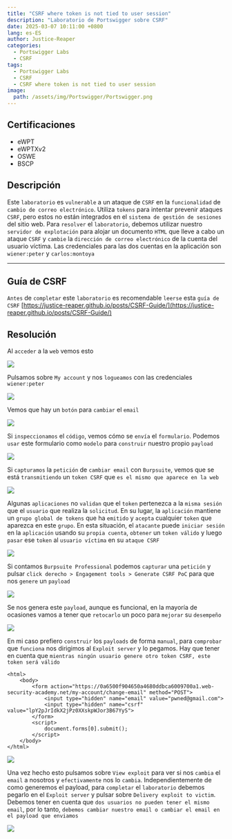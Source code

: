 ```yaml
---
title: "CSRF where token is not tied to user session"
description: "Laboratorio de Portswigger sobre CSRF"
date: 2025-03-07 10:11:00 +0800
lang: es-ES
author: Justice-Reaper
categories:
  - Portswigger Labs
  - CSRF
tags:
  - Portswigger Labs
  - CSRF
  - CSRF where token is not tied to user session
image:
  path: /assets/img/Portswigger/Portswigger.png
---
```


## Certificaciones

- eWPT
- eWPTXv2
- OSWE
- BSCP

## Descripción

Este `laboratorio` es `vulnerable` a un ataque de `CSRF` en la `funcionalidad` de `cambio de correo electrónico`. Utiliza `tokens` para intentar prevenir ataques `CSRF`, pero estos no están integrados en el `sistema de gestión de sesiones` del sitio web. Para `resolver` el `laboratorio`, debemos utilizar nuestro `servidor de explotación` para alojar un documento `HTML` que lleve a cabo un ataque `CSRF` y `cambie` la `dirección de correo electrónico` de la cuenta del usuario víctima. Las credenciales para las dos cuentas en la aplicación son `wiener:peter` y `carlos:montoya`

---

## Guía de CSRF

`Antes` de `completar` este `laboratorio` es recomendable `leerse` esta `guía de CSRF` [https://justice-reaper.github.io/posts/CSRF-Guide/](https://justice-reaper.github.io/posts/CSRF-Guide/)

## Resolución

Al `acceder` a la `web` vemos esto

![](/assets/img/CSRF-Lab-4/image_1.png)

Pulsamos sobre `My account` y nos `logueamos` con las credenciales `wiener:peter`

![](/assets/img/CSRF-Lab-4/image_2.png)

Vemos que hay un `botón` para `cambiar` el `email`

![](/assets/img/CSRF-Lab-4/image_3.png)

Si `inspeccionamos` el `código`, vemos cómo se `envía` el `formulario`. Podemos `usar` este formulario como `modelo` para `construir` nuestro propio `payload`

![](/assets/img/CSRF-Lab-4/image_4.png)

Si `capturamos` la `petición` de `cambiar email` con `Burpsuite`, vemos que se está `transmitiendo` un `token CSRF` que `es el mismo que aparece en la web`

![](/assets/img/CSRF-Lab-4/image_5.png)

Algunas `aplicaciones` no `validan` que el `token` pertenezca a la `misma sesión` que el `usuario` que realiza la `solicitud`. En su lugar, la `aplicación` mantiene un `grupo global de tokens` que ha `emitido` y `acepta` cualquier `token` que aparezca en este `grupo`. En esta situación, el `atacante` puede `iniciar sesión` en la `aplicación` usando su `propia cuenta`, `obtener` un `token válido` y luego `pasar` ese `token` al `usuario víctima` en su `ataque CSRF`

![](/assets/img/CSRF-Lab-4/image_6.png)

Si contamos `Burpsuite Professional` podemos `capturar` una `petición` y pulsar `click derecho > Engagement tools > Generate CSRF PoC` para que nos `genere` un `payload`

![](/assets/img/CSRF-Lab-4/image_7.png)

Se nos genera este `payload`, aunque es funcional, en la mayoría de ocasiones vamos a tener que `retocarlo` un poco para `mejorar` su `desempeño`

![](/assets/img/CSRF-Lab-4/image_8.png)

En mi caso prefiero `construir` los `payloads` de forma `manual`, para `comprobar` que `funciona` nos dirigimos al `Exploit server` y lo pegamos. Hay que tener en cuenta que `mientras ningún usuario genere otro token CSRF, este token será válido`

```
<html>
    <body>
        <form action="https://0a6500f904650a4680ddbca6009700a1.web-security-academy.net/my-account/change-email" method="POST">
            <input type="hidden" name="email" value="pwned@gmail.com">
            <input type="hidden" name="csrf" value="lpY2pJrIdkX2jPz0XXskpWJor3B67YyS">
        </form>
        <script>
            document.forms[0].submit();
        </script>
    </body>
</html>
```

![](/assets/img/CSRF-Lab-4/image_9.png)

Una vez hecho esto pulsamos sobre `View exploit` para ver si nos `cambia` el `email` a nosotros y `efectivamente` nos lo `cambia`. Independientemente de como generemos el payload, para `completar` el `laboratorio` debemos pegarlo en el `Exploit server` y pulsar sobre `Delivery exploit to victim`. Debemos tener en cuenta que `dos usuarios no pueden tener el mismo email`, por lo tanto, `debemos cambiar nuestro email o cambiar el email en el payload que enviamos`

![](/assets/img/CSRF-Lab-4/image_10.png)
